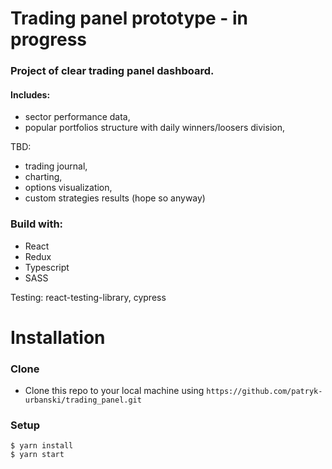 # Trading panel prototype - in progress

### Project of clear trading panel dashboard.

#### Includes: 
 - sector performance data,
 - popular portfolios structure with daily winners/loosers division,

TBD: 
- trading journal,
- charting,
- options visualization,
- custom strategies results (hope so anyway)

### Build with:
- React
- Redux
- Typescript
- SASS

Testing: react-testing-library, cypress


# Installation 

### Clone

- Clone this repo to your local machine using `https://github.com/patryk-urbanski/trading_panel.git`

### Setup

```shell
$ yarn install
$ yarn start
```

